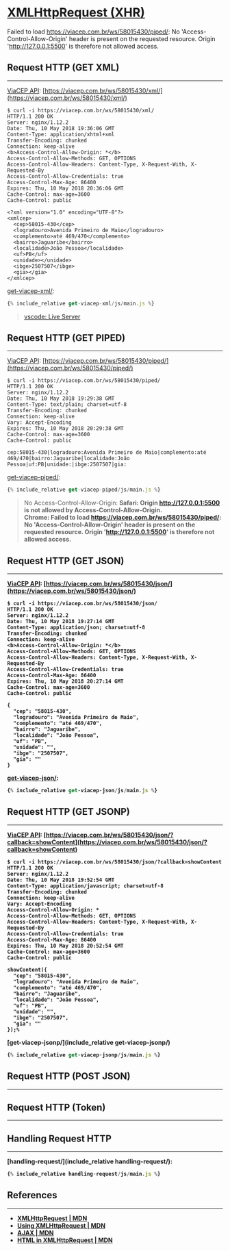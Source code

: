 # [XMLHttpRequest (XHR)](https://developer.mozilla.org/en-US/docs/Web/API/XMLHttpRequest)

Failed to load https://viacep.com.br/ws/58015430/piped/: No 'Access-Control-Allow-Origin' header is present on the requested resource. Origin 'http://127.0.0.1:5500' is therefore not allowed access.

## Request HTTP (GET XML)
---

[ViaCEP API](https://viacep.com.br/): [https://viacep.com.br/ws/58015430/xml/](https://viacep.com.br/ws/58015430/xml/)
```
$ curl -i https://viacep.com.br/ws/58015430/xml/
HTTP/1.1 200 OK
Server: nginx/1.12.2
Date: Thu, 10 May 2018 19:36:06 GMT
Content-Type: application/xhtml+xml
Transfer-Encoding: chunked
Connection: keep-alive
<b>Access-Control-Allow-Origin: *</b>
Access-Control-Allow-Methods: GET, OPTIONS
Access-Control-Allow-Headers: Content-Type, X-Request-With, X-Requested-By
Access-Control-Allow-Credentials: true
Access-Control-Max-Age: 86400
Expires: Thu, 10 May 2018 20:36:06 GMT
Cache-Control: max-age=3600
Cache-Control: public

<?xml version="1.0" encoding="UTF-8"?>
<xmlcep>
  <cep>58015-430</cep>
  <logradouro>Avenida Primeiro de Maio</logradouro>
  <complemento>até 469/470</complemento>
  <bairro>Jaguaribe</bairro>
  <localidade>João Pessoa</localidade>
  <uf>PB</uf>
  <unidade></unidade>
  <ibge>2507507</ibge>
  <gia></gia>
</xmlcep>
```

[get-viacep-xml/](get-viacep-xml/):
```js
{% include_relative get-viacep-xml/js/main.js %}
```

> [vscode: Live Server](https://marketplace.visualstudio.com/items?itemName=ritwickdey.LiveServer)

## Request HTTP (GET PIPED)
---

[ViaCEP API](https://viacep.com.br/): [https://viacep.com.br/ws/58015430/piped/](https://viacep.com.br/ws/58015430/piped/)
```
$ curl -i https://viacep.com.br/ws/58015430/piped/
HTTP/1.1 200 OK
Server: nginx/1.12.2
Date: Thu, 10 May 2018 19:29:38 GMT
Content-Type: text/plain; charset=utf-8
Transfer-Encoding: chunked
Connection: keep-alive
Vary: Accept-Encoding
Expires: Thu, 10 May 2018 20:29:38 GMT
Cache-Control: max-age=3600
Cache-Control: public

cep:58015-430|logradouro:Avenida Primeiro de Maio|complemento:até 469/470|bairro:Jaguaribe|localidade:João Pessoa|uf:PB|unidade:|ibge:2507507|gia:
```

[get-viacep-piped/](get-viacep-piped/):
```js
{% include_relative get-viacep-piped/js/main.js %}
```

> No Access-Control-Allow-Origin:
> <b>Safari<b>: Origin http://127.0.0.1:5500 is not allowed by Access-Control-Allow-Origin.<br>
> <b>Chrome<b>: Failed to load https://viacep.com.br/ws/58015430/piped/: No 'Access-Control-Allow-Origin' header is present on the requested resource. Origin 'http://127.0.0.1:5500' is therefore not allowed access.

## Request HTTP (GET JSON)
---

[ViaCEP API](https://viacep.com.br/): [https://viacep.com.br/ws/58015430/json/](https://viacep.com.br/ws/58015430/json/)
```
$ curl -i https://viacep.com.br/ws/58015430/json/
HTTP/1.1 200 OK
Server: nginx/1.12.2
Date: Thu, 10 May 2018 19:27:14 GMT
Content-Type: application/json; charset=utf-8
Transfer-Encoding: chunked
Connection: keep-alive
<b>Access-Control-Allow-Origin: *</b>
Access-Control-Allow-Methods: GET, OPTIONS
Access-Control-Allow-Headers: Content-Type, X-Request-With, X-Requested-By
Access-Control-Allow-Credentials: true
Access-Control-Max-Age: 86400
Expires: Thu, 10 May 2018 20:27:14 GMT
Cache-Control: max-age=3600
Cache-Control: public

{
  "cep": "58015-430",
  "logradouro": "Avenida Primeiro de Maio",
  "complemento": "até 469/470",
  "bairro": "Jaguaribe",
  "localidade": "João Pessoa",
  "uf": "PB",
  "unidade": "",
  "ibge": "2507507",
  "gia": ""
}
```

[get-viacep-json/](get-viacep-json/):
```js
{% include_relative get-viacep-json/js/main.js %}
```

## Request HTTP (GET JSONP)
---

[ViaCEP API](https://viacep.com.br/): [https://viacep.com.br/ws/58015430/json/?callback=showContent](https://viacep.com.br/ws/58015430/json/?callback=showContent)
```
$ curl -i https://viacep.com.br/ws/58015430/json/?callback=showContent
HTTP/1.1 200 OK
Server: nginx/1.12.2
Date: Thu, 10 May 2018 19:52:54 GMT
Content-Type: application/javascript; charset=utf-8
Transfer-Encoding: chunked
Connection: keep-alive
Vary: Accept-Encoding
Access-Control-Allow-Origin: *
Access-Control-Allow-Methods: GET, OPTIONS
Access-Control-Allow-Headers: Content-Type, X-Request-With, X-Requested-By
Access-Control-Allow-Credentials: true
Access-Control-Max-Age: 86400
Expires: Thu, 10 May 2018 20:52:54 GMT
Cache-Control: max-age=3600
Cache-Control: public

showContent({
  "cep": "58015-430",
  "logradouro": "Avenida Primeiro de Maio",
  "complemento": "até 469/470",
  "bairro": "Jaguaribe",
  "localidade": "João Pessoa",
  "uf": "PB",
  "unidade": "",
  "ibge": "2507507",
  "gia": ""
});%
```

[get-viacep-jsonp/](include_relative get-viacep-jsonp/)
```js
{% include_relative get-viacep-jsonp/js/main.js %}
```

## Request HTTP (POST JSON)
---

## Request HTTP (Token)
---

## Handling Request HTTP
---

[handling-request/](include_relative handling-request/):
```js
{% include_relative handling-request/js/main.js %}
```

## References
---

* [XMLHttpRequest \| MDN](https://developer.mozilla.org/en-US/docs/Web/API/XMLHttpRequest)
* [Using XMLHttpRequest \| MDN](https://developer.mozilla.org/en-US/docs/Web/API/XMLHttpRequest/Using_XMLHttpRequest)
* [AJAX \| MDN](https://developer.mozilla.org/en-US/docs/Web/Guide/AJAX)
* [HTML in XMLHttpRequest \| MDN](https://developer.mozilla.org/en-US/docs/Web/API/XMLHttpRequest/HTML_in_XMLHttpRequest)